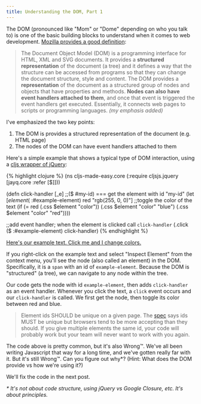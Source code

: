 ```yaml
---
title: Understanding the DOM, Part 1
---
```


The DOM (pronounced like "Mom" or "Dome" depending on who you talk to) is one of the basic building blocks to understand when it comes to web development. [Mozilla provides a good definition][dom-defined]:

> The Document Object Model (DOM) is a programming interface for HTML, XML and SVG documents. It provides a **structured representation** of the document (a tree) and it defines a way that the structure can be accessed from programs so that they can change the document structure, style and content. The DOM provides a **representation** of the document as a structured group of nodes and objects that have properties and methods. **Nodes can also have event handlers attached to them**, and once that event is triggered the event handlers get executed. Essentially, it connects web pages to scripts or programming languages. *(my emphasis added)*

I've emphasized the two key points:

1. The DOM is provides a structured representation of the document (e.g. HTML page)
2. The nodes of the DOM can have event handlers attached to them

Here's a simple example that shows a typical type of DOM interaction, using a [cljs wrapper of jQuery][jayq]:

{% highlight clojure %}
(ns cljs-made-easy.core
  (:require cljsjs.jquery
            [jayq.core :refer [$]]))

(defn click-handler [_e]
  ;;($ #my-id) === get the element with id "my-id"
  (let [$element ($ :#example-element)
        red "rgb(255, 0, 0)"]
    ;;toggle the color of the text
    (if (= red (.css $element "color"))
      (.css $element "color" "blue")
      (.css $element "color" "red"))))

;;add event handler; when the element is clicked call `click-handler`
(.click ($ :#example-element) click-handler)
{% endhighlight %}

<span id="example-element"><u>Here's our example text. Click me and I change colors.</u></span>

If you right-click on the example text and select "Inspect Element" from the context menu, you'll see the node (also called an element) in the DOM. Specifically, it is a `span` with an id of `example-element`. Because the DOM is "structured" (a tree), we can navigate to any node within the tree.

Our code gets the node with id `example-element`, then adds `click-handler` as an event handler. Whenever you click the text, a `click` event occurs and our `click-handler` is called. We first get the node, then toggle its color between red and blue.

> Element ids SHOULD be unique on a given page. The [spec][html-spec] says ids MUST be unique but browsers tend to be more accepting than they should. If you give multiple elements the same id, your code will probably work but your team will never want to work with you again. 

The code above is pretty common, but it's also Wrong™. We've all been writing Javascript that way for a long time, and we've gotten really far with it. But it's still Wrong™. Can you figure out why*? (Hint: What does the DOM provide vs how we're using it?)

We'll fix the code in the next post.

_\* It's not about code structure, using jQuery vs Google Closure, etc. It's about principles._

<script type="text/javascript" src="/js/jquery_toggle.js"></script>

[jayq]: https://github.com/ibdknox/jayq
[dom-defined]: https://developer.mozilla.org/en-US/docs/Web/API/Document_Object_Model
[html-spec]: http://www.w3.org/TR/html401/struct/global.html#h-7.5.2
